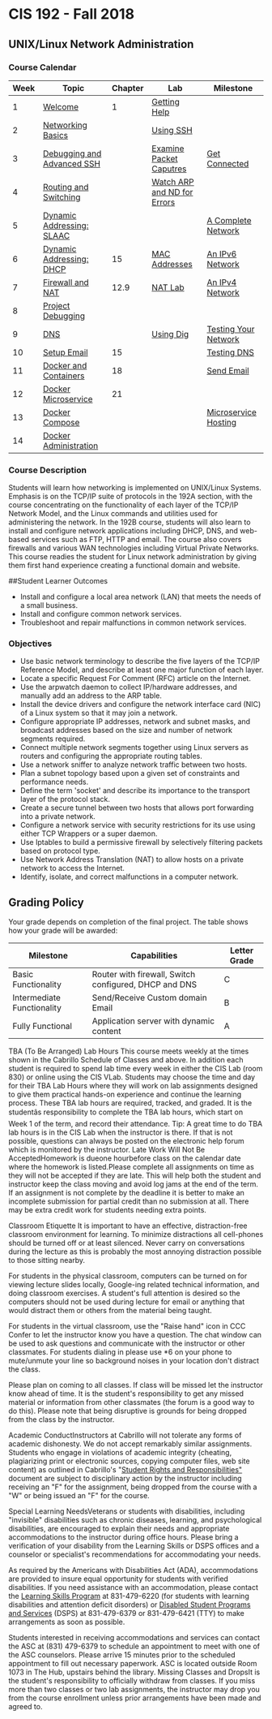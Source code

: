 # CIS 192 - Fall 2018

## UNIX/Linux Network Administration

### Course Calendar 

| Week | Topic | Chapter | Lab | Milestone |
| - | - | - | - | - |
| 1 | [Welcome](cis-192/welcome.html) | 1 |[Getting Help](cis-192/getting_help.html) | |
| 2 | [Networking Basics](cis-192/basic_networking.html) | | [Using SSH](cis-192/using_ssh.html) |
| 3 | [Debugging and Advanced SSH](cis-192/debugging_and_advanced_ssh.html) | | [Examine Packet Caputres](cis-192/lab_examine_a_packet_caputre.html) | [Get Connected](cis-192/get_connected.html) | 
| 4 | [Routing and Switching](cis-192/routing_and_switching.html) | | [Watch ARP and ND for Errors](cis-192/watch_arp_and_nd_for_errors.html) | |
| 5 | [Dynamic Addressing: SLAAC](cis-192/slaac.html) | | | [A Complete Network](cis-192/a_complete_network.html) | 
| 6 | [Dynamic Addressing: DHCP](cis-192/dhcp_howto.html) | 15 | [MAC Addresses](cis-192/mac_addresses.html) | [An IPv6 Network](cis-192/capturing_dhcpv6_and_ra.html) | 
| 7 | [Firewall and NAT](cis-192/ipchains_howto.html) | 12.9 | [NAT Lab](cis-192/nat_lab.html) | [An IPv4 Network](cis-192/an_ipv4_network.html)
| 8 | [Project Debugging](cis-192/project_debugging.html) | | | | 
| 9 | [DNS](cis-192/dns.html) | | [Using Dig](cis-192/using_dig.html) | [Testing Your Network](cis-192/testing_your_network.html) | 
| 10 | [Setup Email](cis-192/email_how_to.html) | 15 | | [Testing DNS](cis-192/testing_dns.html) |  
| 11 | [Docker and Containers](https://docs.google.com/presentation/d/1grCEPQTSw8TjmHmF2A3kr7QO2o9KFxFLezIF_-mIY_8/edit?usp=sharing) | 18 | | [Send Email](cis-192/send_email.html) | 
| 12 | [Docker Microservice](cis-192/dockerfile_and_container_management.html) | 21 | 
| 13 | [Docker Compose](cis-192/docker_compose.html) | | | [Microservice Hosting](cis-192/web_hosting.html) | 
| 14 | [Docker Administration](https://docs.google.com/a/lifealgorithmic.com/presentation/d/1gJAGE8OjehWZYJ5RhgJGA7nshrOWaJxIwuZiB6-qlus/edit?usp=sharing) | | | 


### Course Description 
Students will learn how networking is implemented on UNIX/Linux Systems. Emphasis is on the TCP/IP suite of protocols in the 192A section, with the course concentrating on the functionality of each layer of the TCP/IP Network Model, and the Linux commands and utilities used for administering the network. In the 192B course, students will also learn to install and configure network applications including DHCP, DNS, and web-based services such as FTP, HTTP and email. The course also covers firewalls and various WAN technologies including Virtual Private Networks. This course readies the student for Linux network administration by giving them first hand experience creating a functional domain and website.

##Student Learner Outcomes
  - Install and configure a local area network (LAN) that meets the needs of a small business.
  - Install and configure common network services.
  - Troubleshoot and repair malfunctions in common network services.

### Objectives

  - Use basic network terminology to describe the five layers of the TCP/IP Reference Model, and describe at least one major function of each layer.
  - Locate a specific Request For Comment (RFC) article on the Internet.
  - Use the arpwatch daemon to collect IP/hardware addresses, and manually add an address to the ARP table.
  - Install the device drivers and configure the network interface card (NIC) of a Linux system so that it may join a network.
  - Configure appropriate IP addresses, network and subnet masks, and broadcast addresses based on the size and number of network segments required.
  - Connect multiple network segments together using Linux servers as routers and configuring the appropriate routing tables.
  - Use a network sniffer to analyze network traffic between two hosts.
  - Plan a subnet topology based upon a given set of constraints and performance needs.
  - Define the term 'socket' and describe its importance to the transport layer of the protocol stack.
  - Create a secure tunnel between two hosts that allows port forwarding into a private network.
  - Configure a network service with security restrictions for its use using either TCP Wrappers or a super daemon.
  - Use Iptables to build a permissive firewall by selectively filtering packets based on protocol type.
  - Use Network Address Translation (NAT) to allow hosts on a private network to access the Internet.
  - Identify, isolate, and correct malfunctions in a computer network.

## Grading Policy
Your grade depends on completion of the final project. The table shows how your grade will be awarded:

| Milestone | Capabilities | Letter Grade |
| -         | -            | -            |
| Basic Functionality | Router with firewall, Switch configured, DHCP and DNS | C |
| Intermediate Functionality | Send/Receive Custom domain Email | B |
| Fully Functional | Application server with dynamic content | A |

TBA (To Be Arranged) Lab Hours 
This course meets weekly at the times shown in the Cabrillo Schedule of Classes and above. In addition each student is required to spend lab time every week in either the CIS Lab (room 830) or online using the CIS VLab. Students may choose the time and day for their TBA Lab Hours where they will work on lab assignments designed to give them practical hands-on experience and continue the learning process. These TBA lab hours are required, tracked, and graded. It is the studentâs responsibility to complete the TBA lab hours, which start on Week 1 of the term, and record their attendance. Tip: A great time to do TBA lab hours is in the CIS Lab when the instructor is there. If that is not possible, questions can always be posted on the electronic help forum which is monitored by the instructor.
Late Work Will Not Be AcceptedHomework is dueone hourbefore class on the calendar date where the homework is listed.Please complete all assignments on time as they will not be accepted if they are late. This will help both the student and instructor keep the class moving and avoid log jams at the end of the term. If an assignment is not complete by the deadline it is better to make an incomplete submission for partial credit than no submission at all. There may be extra credit work for students needing extra points.

Classroom Etiquette 
It is important to have an effective, distraction-free classroom environment for learning. To minimize distractions all cell-phones should be turned off or at least silenced. Never carry on conversations during the lecture as this is probably the most annoying distraction possible to those sitting nearby.
 
 For students in the physical classroom, computers can be turned on for viewing lecture slides locally, Google-ing related technical information, and doing classroom exercises. A student's full attention is desired so the computers should not be used during lecture for email or anything that would distract them or others from the material being taught.
 
 For students in the virtual classroom, use the "Raise hand" icon in CCC Confer to let the instructor know you have a question. The chat window can be used to ask questions and communicate with the instructor or other classmates. For students dialing in please use *6 on your phone to mute/unmute your line so background noises in your location don't distract the class.
 
 Please plan on coming to all classes. If class will be missed let the instructor know ahead of time. It is the student's responsibility to get any missed material or information from other classmates (the forum is a good way to do this). Please note that being disruptive is grounds for being dropped from the class by the instructor.
 
Academic ConductInstructors at Cabrillo will not tolerate any forms of academic dishonesty. We do not accept remarkably similar assignments. Students who engage in violations of academic integrity (cheating, plagiarizing print or electronic sources, copying computer files, web site content) as outlined in Cabrillo's "[Student Rights and Responsibilities"](http://www.cabrillo.edu/services/studentaffairs/documents/rightsresponsibilities.pdf) document are subject to disciplinary action by the instructor including receiving an "F" for the assignment, being dropped from the course with a "W" or being issued an "F" for the course.
 
Special Learning NeedsVeterans or students with disabilities, including "invisible" disabilities such as chronic diseases, learning, and psychological disabilities, are encouraged to explain their needs and appropriate accommodations to the instructor during office hours. Please bring a verification of your disability from the Learning Skills or DSPS offices and a counselor or specialist's recommendations for accommodating your needs.
 
 As required by the Americans with Disabilities Act (ADA), accommodations are provided to insure equal opportunity for students with verified disabilities. If you need assistance with an accommodation, please contact the [Learning Skills Program](http://www.cabrillo.edu/academics/learningskills/) at 831-479-6220 (for students with learning disabilities and attention deficit disorders) or [Disabled Student Programs and Services](http://www.cabrillo.edu/services/dsps/index.html) (DSPS) at 831-479-6379 or 831-479-6421 (TTY) to make arrangements as soon as possible.
 
Students interested in receiving accommodations and services can contact the ASC at (831) 479-6379 to schedule an appointment to meet with one of the ASC counselors. Please arrive 15 minutes prior to the scheduled appointment to fill out necessary paperwork.
ASC is located outside Room 1073 in The Hub, upstairs behind the library.
Missing Classes and DropsIt is the student's responsibility to officially withdraw from classes. If you miss more than two classes or two lab assignments, the instructor may drop you from the course enrollment unless prior arrangements have been made and agreed to.
